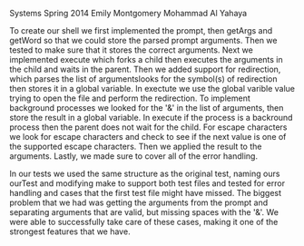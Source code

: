 Systems Spring 2014
Emily Montgomery
Mohammad Al Yahaya

To create our shell we first implemented the prompt, then getArgs and getWord so that we 
could store the parsed prompt arguments. Then we tested to make sure that it stores the 
correct arguments. Next we implemented execute which forks a child then executes the 
arguments in the child and waits in the parent. Then we added support for redirection, 
which parses the list of argumentslooks for the symbol(s) of redirection then stores it 
in a global variable. In exectute we use the global varible value trying to open the file
and perform the redirection. To implement background processes we looked for the '&' in
the list of arguments, then store the result in a global variable. In execute if the process 
is a backround process then the parent does not wait for the child. For escape characters 
we look for escape characters and check to see if the next value is one of the supported 
escape characters. Then we applied the result to the arguments. Lastly, we made sure to 
cover all of the error handling. 

In our tests we used the same structure as the original 
test, naming ours ourTest and modifying make to support both test files and tested for 
error handling and cases that the first test file might have missed. The biggest problem 
that we had was getting the arguments from the prompt and separating arguments that are 
valid, but missing spaces with the '&'. We were able to successfully take care of these 
cases, making it one of the strongest features that we have.
